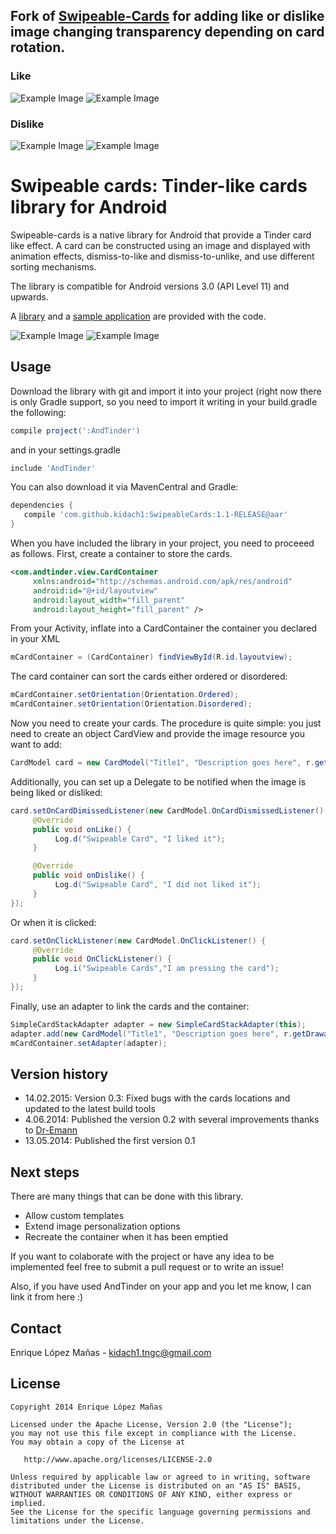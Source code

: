 Fork of [Swipeable-Cards][6] for adding like or dislike image changing transparency depending on card rotation.
--------------------

### Like

![Example Image][7]
![Example Image][8]

### Dislike

![Example Image][9]
![Example Image][10]


Swipeable cards: Tinder-like cards library for Android
=================

Swipeable-cards is a native library for Android that provide a Tinder card like effect. A card can be constructed using an image and displayed with animation effects, dismiss-to-like and dismiss-to-unlike, and use different sorting mechanisms.

The library is compatible for Android versions 3.0 (API Level 11) and upwards.

A [library][1] and a [sample application][2] are provided with the code.

![Example Image][3]
![Example Image][4]


Usage
--------------------
Download the library with git and import it into your project (right now there is only Gradle support, so you need to import it writing in your build.gradle the following:

```groovy
compile project(':AndTinder')
```

and in your settings.gradle

```groovy
include 'AndTinder'
```

You can also download it via MavenCentral and Gradle:

```groovy
dependencies {
   compile 'com.github.kidach1:SwipeableCards:1.1-RELEASE@aar'
}
```

When you have included the library in your project, you need to proceeed as follows. First, create a container to store the cards.

```xml
<com.andtinder.view.CardContainer 
     xmlns:android="http://schemas.android.com/apk/res/android"
     android:id="@+id/layoutview"
     android:layout_width="fill_parent"
     android:layout_height="fill_parent" />
```
    
From your Activity, inflate into a CardContainer the container you declared in your XML
    
```java
mCardContainer = (CardContainer) findViewById(R.id.layoutview);
```

The card container can sort the cards either ordered or disordered:

```java
mCardContainer.setOrientation(Orientation.Ordered);
mCardContainer.setOrientation(Orientation.Disordered);
```
     
Now you need to create your cards. The procedure is quite simple: you just need to create an object CardView and provide the image resource you want to add:

```java
CardModel card = new CardModel("Title1", "Description goes here", r.getDrawable(R.drawable.picture1);
```
    
Additionally, you can set up a Delegate to be notified when the image is being liked or disliked:
     
```java
card.setOnCardDimissedListener(new CardModel.OnCardDismissedListener() {
     @Override
     public void onLike() {
          Log.d("Swipeable Card", "I liked it");
     }

     @Override
     public void onDislike() {
          Log.d("Swipeable Card", "I did not liked it");
     }
});
```

Or when it is clicked:

```java
card.setOnClickListener(new CardModel.OnClickListener() {
     @Override
     public void OnClickListener() {
          Log.i("Swipeable Cards","I am pressing the card");
     }
});
```

Finally, use an adapter to link the cards and the container:

```java
SimpleCardStackAdapter adapter = new SimpleCardStackAdapter(this);
adapter.add(new CardModel("Title1", "Description goes here", r.getDrawable(R.drawable.picture1)));
mCardContainer.setAdapter(adapter);
```   

Version history
--------------------
*  14.02.2015: Version 0.3: Fixed bugs with the cards locations and updated to the latest build tools
*  4.06.2014: Published the version 0.2 with several improvements thanks to [Dr-Emann][5]
* 13.05.2014: Published the first version 0.1

Next steps
--------------------
There are many things that can be done with this library. 

* Allow custom templates
* Extend image personalization options
* Recreate the container when it has been emptied

If you want to colaborate with the project or have any idea to be implemented feel free to submit a pull request or to write an issue! 

Also, if you have used AndTinder on your app and you let me know, I can link it from here :)

Contact
--------------------

Enrique López Mañas - <kidach1.tngc@gmail.com>

License
-------

    Copyright 2014 Enrique López Mañas

    Licensed under the Apache License, Version 2.0 (the "License");
    you may not use this file except in compliance with the License.
    You may obtain a copy of the License at

       http://www.apache.org/licenses/LICENSE-2.0

    Unless required by applicable law or agreed to in writing, software
    distributed under the License is distributed on an "AS IS" BASIS,
    WITHOUT WARRANTIES OR CONDITIONS OF ANY KIND, either express or implied.
    See the License for the specific language governing permissions and
    limitations under the License.

[1]: https://github.com/kikoso/AndTinder/tree/master/AndTinder
[2]: https://github.com/kikoso/AndTinder/tree/master/AndTinderDemo
[3]: https://raw.github.com/kikoso/AndTinder/master/art/captura1.png
[4]: https://raw.github.com/kikoso/AndTinder/master/art/captura2.png
[5]: https://github.com/Dr-Emann
[6]: https://github.com/kikoso/Swipeable-Cards
[7]: https://qiita-image-store.s3.amazonaws.com/0/48274/a98bda2e-1ec6-73bb-4ffb-e6523ce67512.png
[8]: https://qiita-image-store.s3.amazonaws.com/0/48274/5070f0de-3b6b-de1a-6338-9bbdca983f0c.png
[9]: https://qiita-image-store.s3.amazonaws.com/0/48274/f90fb10f-7edb-a080-4ee9-337520b7e531.png
[10]: https://qiita-image-store.s3.amazonaws.com/0/48274/1a650822-6f3c-3ed5-db09-ce403672e516.png
